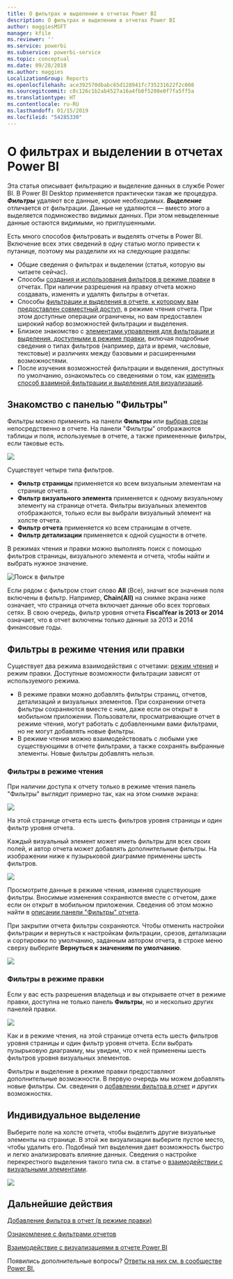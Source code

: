 ```yaml
---
title: О фильтрах и выделении в отчетах Power BI
description: О фильтрах и выделении в отчетах Power BI
author: maggiesMSFT
manager: kfile
ms.reviewer: ''
ms.service: powerbi
ms.subservice: powerbi-service
ms.topic: conceptual
ms.date: 09/28/2018
ms.author: maggies
LocalizationGroup: Reports
ms.openlocfilehash: ace392570dbabc65d128941fc735231622f2c008
ms.sourcegitcommit: c8c126c1b2ab4527a16a4fb8f5208e0f7fa5ff5a
ms.translationtype: HT
ms.contentlocale: ru-RU
ms.lasthandoff: 01/15/2019
ms.locfileid: "54285330"
---
```

# <a name="about-filters-and-highlighting-in-power-bi-reports"></a>О фильтрах и выделении в отчетах Power BI
 Эта статья описывает фильтрацию и выделение данных в службе Power BI. В Power BI Desktop применяется практически такая же процедура. ***Фильтры*** удаляют все данные, кроме необходимых. ***Выделение*** отличается от фильтрации. Данные не удаляются — вместо этого а выделяется подмножество видимых данных. При этом невыделенные данные остаются видимыми, но приглушенными.

Есть много способов фильтровать и выделять отчеты в Power BI. Включение всех этих сведений в одну статью могло привести к путанице, поэтому мы разделили их на следующие разделы:

* Общие сведения о фильтрах и выделении (статья, которую вы читаете сейчас).
* Способы [создания и использования фильтров в режиме правки](power-bi-report-add-filter.md) в отчетах. При наличии разрешения на правку отчета можно создавать, изменять и удалять фильтры в отчетах.
* Способы [фильтрации и выделения в отчете, к которому вам предоставлен совместный доступ,](consumer/end-user-reading-view.md) в режиме чтения отчета. При этом доступные операции ограничены, но вам предоставлен широкий набор возможностей фильтрации и выделения.  
* Близкое знакомство с [элементами управления для фильтрации и выделения, доступными в режиме правки](consumer/end-user-report-filter.md), включая подробные сведения о типах фильтров (например, дата и время, числовые, текстовые) и различиях между базовыми и расширенными возможностями.
* После изучения возможностей фильтрации и выделения, доступных по умолчанию, ознакомьтесь со сведениями о том, как [изменить способ взаимной фильтрации и выделения для визуализаций](consumer/end-user-interactions.md).

## <a name="intro-to-the-filters-pane"></a>Знакомство с панелью "Фильтры"

Фильтры можно применить на панели **Фильтры** или [выбрав срезы](visuals/power-bi-visualization-slicers.md) непосредственно в отчете. На панели "Фильтры" отображаются таблицы и поля, используемые в отчете, а также примененные фильтры, если таковые есть. 

![](media/power-bi-reports-filters-and-highlighting/power-bi-add-filter-reading-view.png)

Существует четыре типа фильтров.

- **Фильтр страницы** применяется ко всем визуальным элементам на странице отчета.     
- **Фильтр визуального элемента** применяется к одному визуальному элементу на странице отчета. Фильтры визуальных элементов отображаются, только если вы выбрали визуальный элемент на холсте отчета.    
- **Фильтр отчета** применяется ко всем страницам в отчете.    
- **Фильтр детализации** применяется к одной сущности в отчете.    

В режимах чтения и правки можно выполнять поиск с помощью фильтров страницы, визуального элемента и отчета, чтобы найти и выбрать нужное значение. 

![Поиск в фильтре](media/power-bi-reports-filters-and-highlighting/power-bi-search-filter.png)

Если рядом с фильтром стоит слово **All** (Все), значит все значения поля включены в фильтр.  Например, **Chain(All)** на снимке экрана ниже означает, что страница отчета включает данные обо всех торговых сетях.  В свою очередь, фильтр уровня отчета **FiscalYear is 2013 or 2014** означает, что в отчет включены только данные за 2013 и 2014 финансовые годы.

## <a name="filters-in-reading-or-editing-view"></a>Фильтры в режиме чтения или правки
Существует два режима взаимодействия с отчетами: [режим чтения](consumer/end-user-reading-view.md) и режим правки. Доступные возможности фильтрации зависят от используемого режима.

* В режиме правки можно добавлять фильтры страниц, отчетов, детализаций и визуальных элементов. При сохранении отчета фильтры сохраняются вместе с ним, даже если он открыт в мобильном приложении. Пользователи, просматривающие отчет в режиме чтения, могут работать с добавленными вами фильтрами, но не могут добавлять новые фильтры.
* В режиме чтения можно взаимодействовать с любыми уже существующими в отчете фильтрами, а также сохранять выбранные элементы. Новые фильтры добавлять нельзя.

### <a name="filters-in-reading-view"></a>Фильтры в режиме чтения
При наличии доступа к отчету только в режиме чтения панель "Фильтры" выглядит примерно так, как на этом снимке экрана:

![](media/power-bi-reports-filters-and-highlighting/power-bi-filter-reading-view.png)

На этой странице отчета есть шесть фильтров уровня страницы и один фильтр уровня отчета.

Каждый визуальный элемент может иметь фильтры для всех своих полей, и автор отчета может добавлять дополнительные фильтры. На изображении ниже к пузырьковой диаграмме применены шесть фильтров.

![](media/power-bi-reports-filters-and-highlighting/power-bi-filter-visual-level.png)

Просмотрите данные в режиме чтения, изменяя существующие фильтры. Вносимые изменения сохраняются вместе с отчетом, даже если он открыт в мобильном приложении. Сведения об этом можно найти в [описании панели "Фильтры" отчета](consumer/end-user-report-filter.md).

При закрытии отчета фильтры сохраняются. Чтобы отменить настройки фильтрации и вернуться к настройкам фильтрации, срезов, детализации и сортировки по умолчанию, заданным автором отчета, в строке меню сверху выберите **Вернуться к значениям по умолчанию**.

![](media/power-bi-reports-filters-and-highlighting/power-bi-reset-to-default.png)

### <a name="filters-in-editing-view"></a>Фильтры в режиме правки
Если у вас есть разрешения владельца и вы открываете отчет в режиме правки, доступна не только панель **Фильтры**, но и несколько других панелей правки.

![](media/power-bi-reports-filters-and-highlighting/power-bi-add-filter-editing-view.png)

Как и в режиме чтения, на этой странице отчета есть шесть фильтров уровня страницы и один фильтр уровня отчета. Если выбрать пузырьковую диаграмму, мы увидим, что к ней применены шесть фильтров уровня визуальных элементов.

Фильтры и выделение в режиме правки предоставляют дополнительные возможности. В первую очередь мы можем добавлять новые фильтры. См. сведения о [добавлении фильтра в отчет](power-bi-report-add-filter.md) и других возможностях.

## <a name="ad-hoc-highlighting"></a>Индивидуальное выделение
Выберите поле на холсте отчета, чтобы выделить другие визуальные элементы на странице. В этой же визуализации выберите пустое место, чтобы удалить его. Подобный тип выделения дает возможность быстро и легко анализировать влияние данных. Сведения о настройке перекрестного выделения такого типа см. в статье о [взаимодействии с визуальными элементами](consumer/end-user-interactions.md).

![](media/power-bi-reports-filters-and-highlighting/power-bi-adhoc-filter.gif)


## <a name="next-steps"></a>Дальнейшие действия
[Добавление фильтра в отчет (в режиме правки)](power-bi-report-add-filter.md)

[Ознакомление с фильтрами отчетов](consumer/end-user-report-filter.md)

[Взаимодействие с визуализациями в отчете Power BI](consumer/end-user-interactions.md)

Появились дополнительные вопросы? [Ответы на них см. в сообществе Power BI.](http://community.powerbi.com/)

